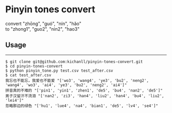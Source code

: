 # Pinyin tones convert

convert "zhōng", "guó", "nín", "hǎo"  
to "zhong1", "guo2", "nin2", "hao3"

## Usage
---

```shell
$ git clone git@github.com:kichanll/pinyin-tones-convert.git
$ cd pinyin-tones-convert
$ python pinyin_tone.py test.csv test_after.csv
$ cat test_after.csv
我忘也不能忘，我爱也不能爱 "['wo3', 'wang4', 'ye3', 'bu2', 'neng2', 'wang4', 'wo3', 'ai4', 'ye3', 'bu2', 'neng2', 'ai4']"
拼音真的不难的 "['pin1', 'yin1', 'zhen1', 'de5', 'bu4', 'nan2', 'de5']"
男子汉留汗不流泪 "['nan2', 'zi3', 'han4', 'liu2', 'han4', 'bu4', 'liu2', 'lei4']"
忽略那边的绿色 "['hu1', 'lue4', 'na4', 'bian1', 'de5', 'lv4', 'se4']"
```